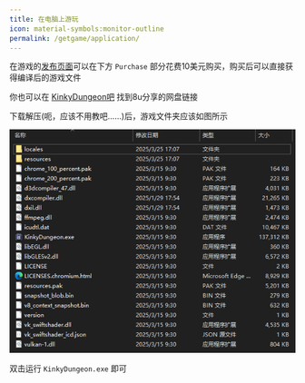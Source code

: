 ```yaml
---
title: 在电脑上游玩
icon: material-symbols:monitor-outline
permalink: /getgame/application/
---
```


在游戏的[发布页面](https://ada18980.itch.io/kinky-dungeon)可以在下方 `Purchase` 部分花费10美元购买，购买后可以直接获得编译后的游戏文件

你也可以在 [KinkyDungeon吧](https://tieba.baidu.com/f?kw=kinkydungeon) 找到8u分享的网盘链接

下载解压(呃，应该不用教吧……)后，游戏文件夹应该如图所示

![](../images/getgame_application_0.png)

双击运行 `KinkyDungeon.exe` 即可